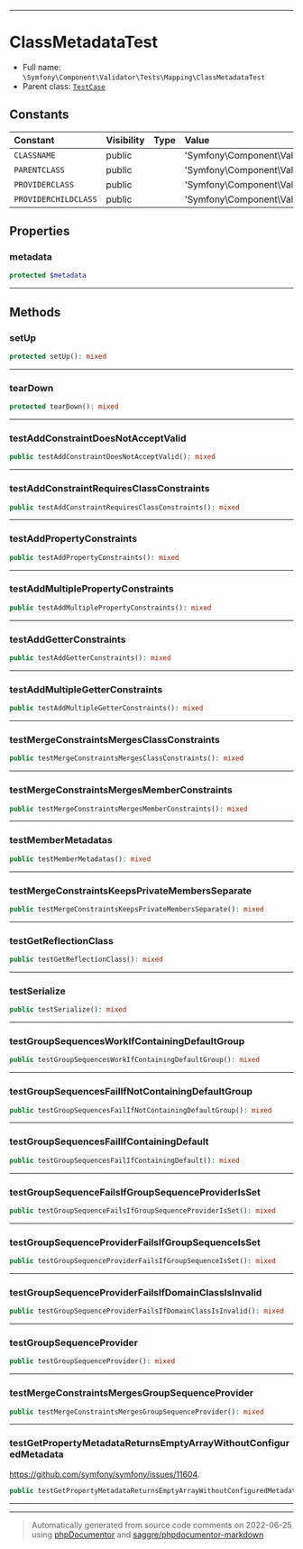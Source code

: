 ***

# ClassMetadataTest





* Full name: `\Symfony\Component\Validator\Tests\Mapping\ClassMetadataTest`
* Parent class: [`TestCase`](../../../../../PHPUnit/Framework/TestCase.md)


## Constants

| Constant | Visibility | Type | Value |
|:---------|:-----------|:-----|:------|
|`CLASSNAME`|public| |&#039;Symfony\\Component\\Validator\\Tests\\Fixtures\\Entity&#039;|
|`PARENTCLASS`|public| |&#039;Symfony\\Component\\Validator\\Tests\\Fixtures\\EntityParent&#039;|
|`PROVIDERCLASS`|public| |&#039;Symfony\\Component\\Validator\\Tests\\Fixtures\\GroupSequenceProviderEntity&#039;|
|`PROVIDERCHILDCLASS`|public| |&#039;Symfony\\Component\\Validator\\Tests\\Fixtures\\GroupSequenceProviderChildEntity&#039;|

## Properties


### metadata



```php
protected $metadata
```






***

## Methods


### setUp



```php
protected setUp(): mixed
```











***

### tearDown



```php
protected tearDown(): mixed
```











***

### testAddConstraintDoesNotAcceptValid



```php
public testAddConstraintDoesNotAcceptValid(): mixed
```











***

### testAddConstraintRequiresClassConstraints



```php
public testAddConstraintRequiresClassConstraints(): mixed
```











***

### testAddPropertyConstraints



```php
public testAddPropertyConstraints(): mixed
```











***

### testAddMultiplePropertyConstraints



```php
public testAddMultiplePropertyConstraints(): mixed
```











***

### testAddGetterConstraints



```php
public testAddGetterConstraints(): mixed
```











***

### testAddMultipleGetterConstraints



```php
public testAddMultipleGetterConstraints(): mixed
```











***

### testMergeConstraintsMergesClassConstraints



```php
public testMergeConstraintsMergesClassConstraints(): mixed
```











***

### testMergeConstraintsMergesMemberConstraints



```php
public testMergeConstraintsMergesMemberConstraints(): mixed
```











***

### testMemberMetadatas



```php
public testMemberMetadatas(): mixed
```











***

### testMergeConstraintsKeepsPrivateMembersSeparate



```php
public testMergeConstraintsKeepsPrivateMembersSeparate(): mixed
```











***

### testGetReflectionClass



```php
public testGetReflectionClass(): mixed
```











***

### testSerialize



```php
public testSerialize(): mixed
```











***

### testGroupSequencesWorkIfContainingDefaultGroup



```php
public testGroupSequencesWorkIfContainingDefaultGroup(): mixed
```











***

### testGroupSequencesFailIfNotContainingDefaultGroup



```php
public testGroupSequencesFailIfNotContainingDefaultGroup(): mixed
```











***

### testGroupSequencesFailIfContainingDefault



```php
public testGroupSequencesFailIfContainingDefault(): mixed
```











***

### testGroupSequenceFailsIfGroupSequenceProviderIsSet



```php
public testGroupSequenceFailsIfGroupSequenceProviderIsSet(): mixed
```











***

### testGroupSequenceProviderFailsIfGroupSequenceIsSet



```php
public testGroupSequenceProviderFailsIfGroupSequenceIsSet(): mixed
```











***

### testGroupSequenceProviderFailsIfDomainClassIsInvalid



```php
public testGroupSequenceProviderFailsIfDomainClassIsInvalid(): mixed
```











***

### testGroupSequenceProvider



```php
public testGroupSequenceProvider(): mixed
```











***

### testMergeConstraintsMergesGroupSequenceProvider



```php
public testMergeConstraintsMergesGroupSequenceProvider(): mixed
```











***

### testGetPropertyMetadataReturnsEmptyArrayWithoutConfiguredMetadata

https://github.com/symfony/symfony/issues/11604.

```php
public testGetPropertyMetadataReturnsEmptyArrayWithoutConfiguredMetadata(): mixed
```











***


***
> Automatically generated from source code comments on 2022-06-25 using [phpDocumentor](http://www.phpdoc.org/) and [saggre/phpdocumentor-markdown](https://github.com/Saggre/phpDocumentor-markdown)

